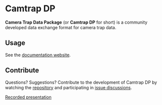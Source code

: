 # Camtrap DP

**Camera Trap Data Package** (or **Camtrap DP** for short) is a community developed data exchange format for camera trap data.

## Usage

See the [documentation website](https://tdwg.github.io/camtrap-dp/).

## Contribute

Questions? Suggestions? Contribute to the development of Camtrap DP by watching the [repository](https://github.com/tdwg/camtrap-dp) and participating in [issue discussions](https://github.com/tdwg/camtrap-dp/issues).

<!--  -->

[Recorded presentation](https://drive.google.com/file/d/1QkosUBRESKy4cj58WD8EbBYOmOBGSp7-/view)

